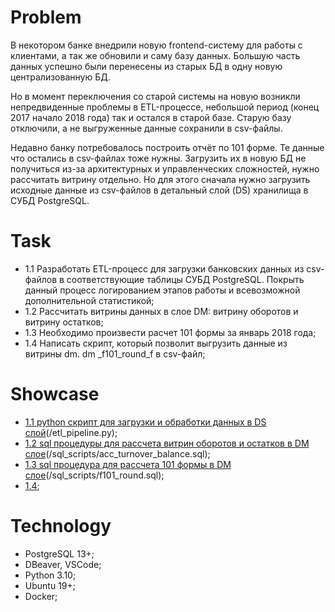# Problem
В некотором банке внедрили новую frontend-систему для работы с клиентами, а так же обновили и саму базу данных. Большую часть данных успешно были перенесены из старых БД в одну новую централизованную БД.  

Но в момент переключения со старой системы на новую возникли непредвиденные проблемы в ETL-процессе, небольшой период (конец 2017 начало 2018 года) так и остался в старой базе. Старую базу отключили, а не выгруженные данные сохранили в csv-файлы. 

Недавно банку потребовалось построить отчёт по 101 форме. Те данные что остались в csv-файлах тоже нужны. Загрузить их в новую БД не получиться из-за архитектурных и управленческих сложностей, нужно рассчитать витрину отдельно. Но для этого сначала нужно загрузить исходные данные из csv-файлов в детальный слой (DS) хранилища в СУБД PostgreSQL.
# Task
- 1.1 Разработать ETL-процесс для загрузки банковских данных из csv-файлов в соответствующие таблицы СУБД PostgreSQL. Покрыть данный процесс логированием этапов работы и всевозможной дополнительной статистикой;
- 1.2 Рассчитать витрины данных в слое DM: витрину оборотов и витрину остатков;
- 1.3 Необходимо произвести расчет 101 формы за январь 2018 года;
- 1.4 Написать скрипт, который позволит выгрузить данные из витрины dm. dm _f101_round_f в csv-файл;
# Showcase
- [1.1 python скрипт для загрузки и обработки данных в DS слой](https://disk.yandex.ru/d/pLCTm5upGyvuGA/project_work_1_1.mkv)(/etl_pipeline.py);
- [1.2 sql процедуры для рассчета витрин оборотов и остатков в DM слое](https://disk.yandex.ru/d/pLCTm5upGyvuGA/project_work_1_2.mkv)(/sql_scripts/acc_turnover_balance.sql);
- [1.3 sql процедура для рассчета 101 формы в DM слое]()(/sql_scripts/f101_round.sql);
- [1.4]();
# Technology
- PostgreSQL 13+;
- DBeaver, VSCode;
- Python 3.10;
- Ubuntu 19+;
- Docker;

